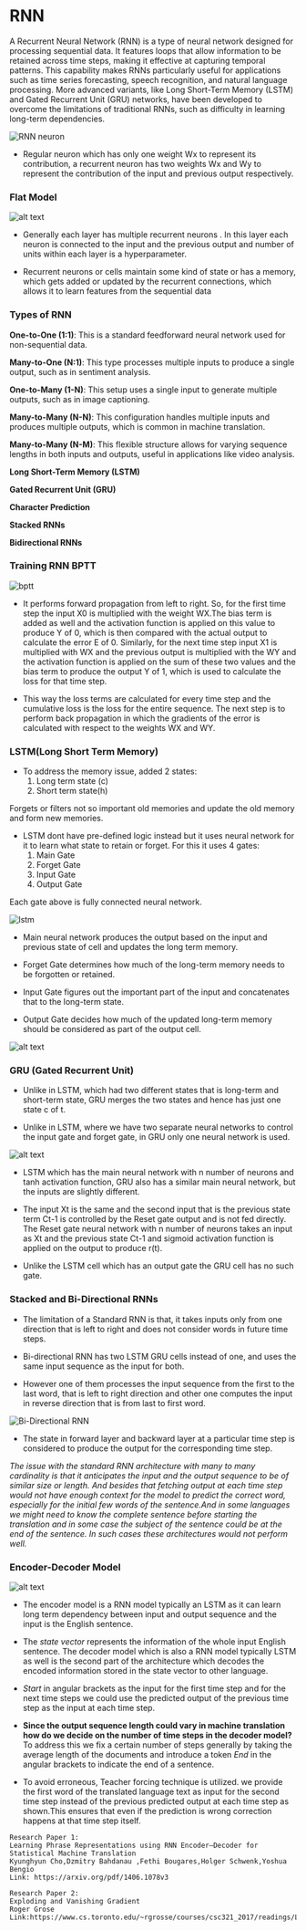 # RNN

A Recurrent Neural Network (RNN) is a type of neural network designed for processing sequential data. It features loops that allow information to be retained across time steps, making it effective at capturing temporal patterns. This capability makes RNNs particularly useful for applications such as time series forecasting, speech recognition, and natural language processing. More advanced variants, like Long Short-Term Memory (LSTM) and Gated Recurrent Unit (GRU) networks, have been developed to overcome the limitations of traditional RNNs, such as difficulty in learning long-term dependencies.

![RNN neuron](assests/RNN1.jpg)

- Regular neuron which has only one weight Wx to represent its contribution, a recurrent neuron has two weights Wx and Wy to represent the contribution of the input and previous output respectively.


### Flat Model

![alt text](flattenmodel.png)

-   Generally each layer has multiple recurrent neurons . In this layer each neuron is connected to the input and the previous output and number of units within each layer is a hyperparameter. 

- Recurrent neurons or cells maintain some kind of 
state or has a memory, which gets added or updated by the recurrent connections, which allows it to learn features from the sequential data

### Types of RNN 

**One-to-One (1:1)**: This is a standard feedforward neural network used for non-sequential data.

**Many-to-One (N:1)**: This type processes multiple inputs to produce a single output, such as in sentiment analysis.

**One-to-Many (1-N)**: This setup uses a single input to generate multiple outputs, such as in image captioning.

**Many-to-Many (N-N)**: This configuration handles multiple inputs and produces multiple outputs, which is common in machine translation.

**Many-to-Many (N-M)**: This flexible structure allows for varying sequence lengths in both inputs and outputs, useful in applications like video analysis.

**Long Short-Term Memory (LSTM)**

**Gated Recurrent Unit (GRU)**

**Character Prediction**

**Stacked RNNs**

**Bidirectional RNNs**

### Training RNN BPTT

![bptt](assests/bptt.jpg)

- It performs forward propagation from left to right. So, for the first time step the input X0 is multiplied with the weight WX.The bias term is added as well and the activation function is applied on this value to produce Y of 0, which is then compared with the actual output to calculate the error E of 0. Similarly, for the next time step input X1 is multiplied with WX and the previous output is multiplied with the WY and the activation function is applied on the sum of these two values and the bias term to produce the output Y of 1, which is used to calculate the loss for that time step.

- This way the loss terms are calculated for every time step and the cumulative loss is the loss for the entire sequence. The next step is to perform back propagation in which the gradients of the error is calculated with respect to the weights WX and WY.

### LSTM(Long Short Term Memory)

- To address the memory issue, added 2 states: 
    1) Long term state (c) 
    2) Short term state(h)

Forgets or filters not so important old memories and update the old memory and form  new memories.

- LSTM dont have pre-defined logic instead but it uses neural network for it to learn what state to retain or forget. For this it uses 4 gates: 
    1) Main Gate 
    2) Forget Gate 
    3) Input Gate 
    4) Output Gate

Each gate above is fully connected neural network.

![lstm](assests/lstm.jpg)

-   Main neural network produces the output based on the input and previous state of cell and updates the long term memory.

- Forget Gate determines how much of the long-term memory needs to be forgotten or retained.

- Input Gate figures out the important part of the input and concatenates that to the long-term state.

- Output Gate decides how much of the updated long-term memory should be considered as part of the output cell.

![alt text](assests/lstm1.jpg)


### GRU (Gated Recurrent Unit)

- Unlike in LSTM, which had two different states that is long-term and short-term state, GRU merges the two states and hence has just one state c of t.

- Unlike in LSTM, where we have two separate neural networks to control the input gate 
and forget gate, in GRU only one neural network is used.

![alt text](assests/gru.jpg)

- LSTM which has the main neural network with n number of neurons and tanh activation 
function, GRU also has a similar main neural network, but the inputs are slightly 
different.

- The input Xt is the same and the second input that is the previous state term Ct-1 is 
controlled by the Reset gate output and is not fed directly. The Reset gate neural network with n number of neurons takes an input as Xt and the previous state Ct-1 and sigmoid activation function is applied on the output to produce r(t).

- Unlike the LSTM cell which has an output gate the GRU cell has no such gate.

### Stacked and Bi-Directional RNNs

-  The limitation of a Standard RNN is that, it takes inputs only from one direction that is left to right and does not consider words in future time steps.

- Bi-directional RNN has two LSTM GRU cells instead of one, and uses the same input sequence as the input for both.

- However one of them processes the input sequence from the first to the last word, that is left to right direction and other one computes the input in reverse direction that is from last to first word.

![Bi-Directional RNN](assests/bdrnn.jpg)

- The state in forward layer and backward layer at a particular time step is considered to produce the output for the corresponding time step.


*The issue with the standard RNN architecture with many to many cardinality is that it anticipates the input and the output sequence to be of similar size or length. And besides that fetching output at each time step would not have enough context for the model to predict the correct word, especially for the initial few words of the sentence.And in some languages we might need to know the complete sentence before starting the translation and in some case the subject of the sentence could be at the end of the sentence. In such cases these architectures would not perform well.*

### Encoder-Decoder Model

![alt text](assests/encoderdecoder.jpg)


- The encoder model is a RNN model typically an LSTM as it can learn long term 
dependency between input and output sequence and the input is the English sentence.

- The *state vector* represents the information of the whole input English sentence. The decoder model which is also a RNN model typically LSTM as well is the second part of the architecture which decodes the encoded information stored in the state vector to other language.

- *Start* in angular brackets as the input for the first time step and for the next time steps we could use the predicted output of the previous time step as the input at each time step. 

- **Since the output sequence length could vary in machine translation how do we decide on the number of time steps in the decoder model?** To address this we fix a certain number of steps generally by taking the average length of the documents and introduce a token *End* in the angular brackets to indicate the end of a sentence.

- To avoid erroneous, Teacher forcing technique is utilized.  we provide the first word of the translated language text as input for the second time step instead of the previous predicted output at each time step as shown.This ensures that even if the prediction is wrong correction happens at that time step itself.

```
Research Paper 1:
Learning Phrase Representations using RNN Encoder–Decoder for Statistical Machine Translation
Kyunghyun Cho,Dzmitry Bahdanau ,Fethi Bougares,Holger Schwenk,Yoshua Bengio
Link: https://arxiv.org/pdf/1406.1078v3

Research Paper 2: 
Exploding and Vanishing Gradient
Roger Grose
Link:https://www.cs.toronto.edu/~rgrosse/courses/csc321_2017/readings/L15%20Exploding%20and%20Vanishing%20Gradients.pdf




```